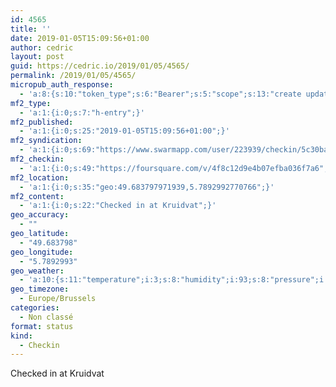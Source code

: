 ```yaml
---
id: 4565
title: ''
date: 2019-01-05T15:09:56+01:00
author: cedric
layout: post
guid: https://cedric.io/2019/01/05/4565/
permalink: /2019/01/05/4565/
micropub_auth_response:
  - 'a:8:{s:10:"token_type";s:6:"Bearer";s:5:"scope";s:13:"create update";s:2:"me";s:18:"https://cedric.io/";s:9:"issued_by";s:45:"https://cedric.io/wp-json/indieauth/1.0/token";s:9:"client_id";s:27:"https://ownyourswarm.p3k.io";s:9:"issued_at";i:1542614471;s:4:"user";i:1;s:13:"last_accessed";i:1546723953;}'
mf2_type:
  - 'a:1:{i:0;s:7:"h-entry";}'
mf2_published:
  - 'a:1:{i:0;s:25:"2019-01-05T15:09:56+01:00";}'
mf2_syndication:
  - 'a:1:{i:0;s:69:"https://www.swarmapp.com/user/223939/checkin/5c30bab4f62e09002c469a60";}'
mf2_checkin:
  - 'a:1:{i:0;s:49:"https://foursquare.com/v/4f8c12d9e4b07efba036f7a6";}'
mf2_location:
  - 'a:1:{i:0;s:35:"geo:49.683797971939,5.7892992770766";}'
mf2_content:
  - 'a:1:{i:0;s:22:"Checked in at Kruidvat";}'
geo_accuracy:
  - ""
geo_latitude:
  - "49.683798"
geo_longitude:
  - "5.7892993"
geo_weather:
  - 'a:10:{s:11:"temperature";i:3;s:8:"humidity";i:93;s:8:"pressure";i:1031;s:10:"cloudiness";i:40;s:4:"wind";a:2:{s:5:"speed";d:5.1;s:6:"degree";i:290;}s:7:"summary";s:16:"scattered clouds";s:4:"icon";s:15:"wi-cloudy-gusts";s:10:"visibility";i:10000;s:7:"sunrise";s:25:"2019-01-05T08:33:11+01:00";s:6:"sunset";s:25:"2019-01-05T16:51:03+01:00";}'
geo_timezone:
  - Europe/Brussels
categories:
  - Non classé
format: status
kind:
  - Checkin
---
```

Checked in at Kruidvat